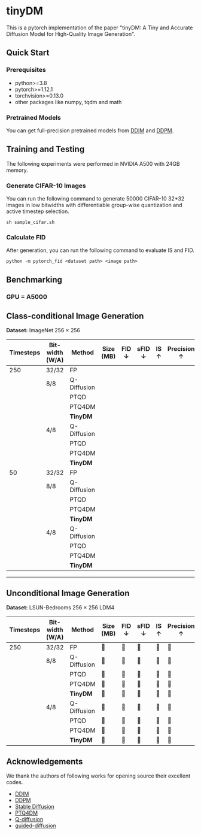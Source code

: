 # tinyDM

This is a pytorch implementation of the paper "tinyDM: A Tiny and Accurate Diffusion Model for High-Quality Image Generation".

## Quick Start

### Prerequisites

- python>=3.8
- pytorch>=1.12.1
- torchvision>=0.13.0 
- other packages like numpy, tqdm and math

### Pretrained Models

You can get full-precision pretrained models from [DDIM](https://github.com/ermongroup/ddim) and [DDPM](https://github.com/hojonathanho/diffusion).

## Training and Testing

The following experiments were performed in NVIDIA A500 with 24GB memory.

### Generate CIFAR-10 Images

You can run the following command to generate 50000 CIFAR-10 32*32 images in low bitwidths with differentiable group-wise quantization and active timestep selection.

```
sh sample_cifar.sh
```

### Calculate FID

After generation, you can run the following command to evaluate IS and FID.

```
python -m pytorch_fid <dataset path> <image path>
```

## Benchmarking
### GPU = A5000

## Class-conditional Image Generation
**Dataset:** ImageNet 256 × 256  

| Timesteps | Bit-width (W/A) | Method      | Size (MB) | FID ↓ | sFID ↓ | IS ↑ | Precision ↑ |
|-----------|----------------|-------------|-----------|-------|--------|------|------------|
| 250       | 32/32          | FP          |           |       |        |      |            |
|           | 8/8            | Q-Diffusion |           |       |        |      |            |
|           |                | PTQD        |           |       |        |      |            |
|           |                | PTQ4DM      |           |       |        |      |            |
|           |                | **TinyDM**  |           |       |        |      |            |
|           | 4/8            | Q-Diffusion |           |       |        |      |            |
|           |                | PTQD        |           |       |        |      |            |
|           |                | PTQ4DM      |           |       |        |      |            |
|           |                | **TinyDM**  |           |       |        |      |            |
| 50        | 32/32          | FP          |           |       |        |      |            |
|           | 8/8            | Q-Diffusion |           |       |        |      |            |
|           |                | PTQD        |           |       |        |      |            |
|           |                | PTQ4DM      |           |       |        |      |            |
|           |                | **TinyDM**  |           |       |        |      |            |
|           | 4/8            | Q-Diffusion |           |       |        |      |            |
|           |                | PTQD        |           |       |        |      |            |
|           |                | PTQ4DM      |           |       |        |      |            |
|           |                | **TinyDM**  |           |       |        |      |            |

---

## Unconditional Image Generation
**Dataset:** LSUN-Bedrooms 256 × 256 LDM4  

| Timesteps | Bit-width (W/A) | Method      | Size (MB) | FID ↓ | sFID ↓ | IS ↑ | Precision ↑ |
|-----------|----------------|-------------|-----------|-------|--------|------|------------|
| 250       | 32/32          | FP          | 🔲        | 🔲    | 🔲      | 🔲   | 🔲         |
|           | 8/8            | Q-Diffusion | 🔲        | 🔲    | 🔲      | 🔲   | 🔲         |
|           |                | PTQD        | 🔲        | 🔲    | 🔲      | 🔲   | 🔲         |
|           |                | PTQ4DM      | 🔲        | 🔲    | 🔲      | 🔲   | 🔲         |
|           |                | **TinyDM**  | 🔲        | 🔲    | 🔲      | 🔲   | 🔲         |
|           | 4/8            | Q-Diffusion | 🔲        | 🔲    | 🔲      | 🔲   | 🔲         |
|           |                | PTQD        | 🔲        | 🔲    | 🔲      | 🔲   | 🔲         |
|           |                | PTQ4DM      | 🔲        | 🔲    | 🔲      | 🔲   | 🔲         |
|           |                | **TinyDM**  | 🔲        | 🔲    | 🔲      | 🔲   | 🔲         |

## Acknowledgements

We thank the authors of following works for opening source their excellent codes.

- [DDIM](https://github.com/ermongroup/ddim)
- [DDPM](https://github.com/hojonathanho/diffusion)
- [Stable Diffusion](https://github.com/Stability-AI/stablediffusion)
- [PTQ4DM](https://github.com/42Shawn/PTQ4DM)
- [Q-diffusion](https://github.com/Xiuyu-Li/q-diffusion)
- [guided-diffusion](https://github.com/openai/guided-diffusion)

